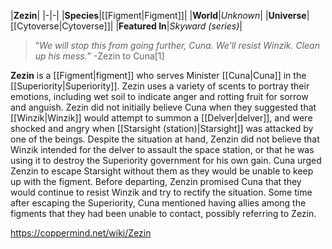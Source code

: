 |**Zezin**|
|-|-|
|**Species**|[[Figment\|Figment]]|
|**World**|*Unknown*|
|**Universe**|[[Cytoverse\|Cytoverse]]|
|**Featured In**|*Skyward (series)*|

>“*We will stop this from going further, Cuna. We’ll resist Winzik. Clean up his mess.*”
\-Zezin to Cuna[1]


**Zezin** is a [[Figment\|figment]] who serves Minister [[Cuna\|Cuna]] in the [[Superiority\|Superiority]].
Zezin uses a variety of scents to portray their emotions, including wet soil to indicate anger and rotting fruit for sorrow and anguish.
Zezin did not initially believe Cuna when they suggested that [[Winzik\|Winzik]] would attempt to summon a [[Delver\|delver]], and were shocked and angry when [[Starsight (station)\|Starsight]] was attacked by one of the beings. Despite the situation at hand, Zenzin did not believe that Winzik intended for the delver to assault the space station, or that he was using it to destroy the Superiority government for his own gain. Cuna urged Zenzin to escape Starsight without them as they would be unable to keep up with the figment. Before departing, Zenzin promised Cuna that they would continue to resist Winzik and try to rectify the situation.
Some time after escaping the Superiority, Cuna mentioned having allies among the figments that they had been unable to contact, possibly referring to Zezin.



https://coppermind.net/wiki/Zezin